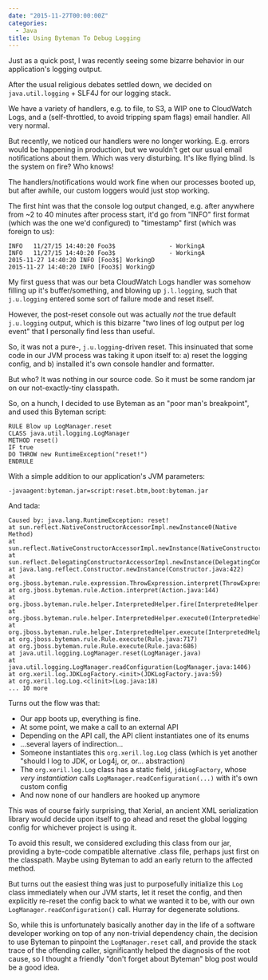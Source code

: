 ```yaml
---
date: "2015-11-27T00:00:00Z"
categories:
  - Java
title: Using Byteman To Debug Logging
---
```



Just as a quick post, I was recently seeing some bizarre behavior in our application's logging output.

After the usual religious debates settled down, we decided on `java.util.logging` + SLF4J for our logging stack.

We have a variety of handlers, e.g. to file, to S3, a WIP one to CloudWatch Logs, and a (self-throttled, to avoid tripping spam flags) email handler. All very normal.

But recently, we noticed our handlers were no longer working. E.g. errors would be happening in production, but we wouldn't get our usual email notifications about them. Which was very disturbing. It's like flying blind. Is the system on fire? Who knows!

The handlers/notifications would work fine when our processes booted up, but after awhile, our custom loggers would just stop working.

The first hint was that the console log output changed, e.g. after anywhere from ~2 to 40 minutes after process start, it'd go from "INFO" first format (which was the one we'd configured) to "timestamp" first (which was foreign to us):

```plain
INFO   11/27/15 14:40:20 Foo3$               - WorkingA
INFO   11/27/15 14:40:20 Foo3$               - WorkingA
2015-11-27 14:40:20 INFO [Foo3$] WorkingD
2015-11-27 14:40:20 INFO [Foo3$] WorkingD
```

My first guess that was our beta CloudWatch Logs handler was somehow filling up it's buffer/something, and blowing up `j.l.logging`, such that `j.u.logging` entered some sort of failure mode and reset itself.

However, the post-reset console out was actually *not* the true default `j.u.logging` output, which is this bizarre "two lines of log output per log event" that I personally find less than useful.

So, it was not a pure-, `j.u.logging`-driven reset. This insinuated that some code in our JVM process was taking it upon itself to: a) reset the logging config, and b) installed it's own console handler and formatter.

But who? It was nothing in our source code. So it must be some random jar on our not-exactly-tiny classpath.

So, on a hunch, I decided to use Byteman as an "poor man's breakpoint", and used this Byteman script:

```plain
RULE Blow up LogManager.reset
CLASS java.util.logging.LogManager
METHOD reset()
IF true
DO THROW new RuntimeException("reset!")
ENDRULE
```

With a simple addition to our application's JVM parameters:

```plain
-javaagent:byteman.jar=script:reset.btm,boot:byteman.jar
```

And tada:

```plain
Caused by: java.lang.RuntimeException: reset!
at sun.reflect.NativeConstructorAccessorImpl.newInstance0(Native Method)
at sun.reflect.NativeConstructorAccessorImpl.newInstance(NativeConstructorAccessorImpl.java:62)
at sun.reflect.DelegatingConstructorAccessorImpl.newInstance(DelegatingConstructorAccessorImpl.java:45)
at java.lang.reflect.Constructor.newInstance(Constructor.java:422)
at org.jboss.byteman.rule.expression.ThrowExpression.interpret(ThrowExpression.java:230)
at org.jboss.byteman.rule.Action.interpret(Action.java:144)
at org.jboss.byteman.rule.helper.InterpretedHelper.fire(InterpretedHelper.java:171)
at org.jboss.byteman.rule.helper.InterpretedHelper.execute0(InterpretedHelper.java:139)
at org.jboss.byteman.rule.helper.InterpretedHelper.execute(InterpretedHelper.java:101)
at org.jboss.byteman.rule.Rule.execute(Rule.java:717)
at org.jboss.byteman.rule.Rule.execute(Rule.java:686)
at java.util.logging.LogManager.reset(LogManager.java)
at java.util.logging.LogManager.readConfiguration(LogManager.java:1406)
at org.xeril.log.JDKLogFactory.<init>(JDKLogFactory.java:59)
at org.xeril.log.Log.<clinit>(Log.java:18)
... 10 more
```

Turns out the flow was that:

* Our app boots up, everything is fine.
* At some point, we make a call to an external API
* Depending on the API call, the API client instantiates one of its enums
* ...several layers of indirection...
* Someone instantiates this `org.xeril.log.Log` class (which is yet another "should I log to JDK, or Log4j, or, or... abstraction)
* The `org.xeril.log.Log` class has a static field, `jdkLogFactory`, whose *very instantiation* calls `LogManager.readConfiguration(...)` with it's own custom config
* And now none of our handlers are hooked up anymore

This was of course fairly surprising, that Xerial, an ancient XML serialization library would decide upon itself to go ahead and reset the global logging config for whichever project is using it.

To avoid this result, we considered excluding this class from our jar, providing a byte-code compatible alternative .class file, perhaps just first on the classpath. Maybe using Byteman to add an early return to the affected method.

But turns out the easiest thing was just to purposefully initialize this `Log` class immediately when our JVM starts, let it reset the config, and then explicitly re-reset the config back to what we wanted it to be, with our own `LogManager.readConfiguration()` call. Hurray for degenerate solutions.

So, while this is unfortunately basically another day in the life of a software developer working on top of any non-trivial dependency chain, the decision to use Byteman to pinpoint the `LogManager.reset` call, and provide the stack trace of the offending caller, significantly helped the diagnosis of the root cause, so I thought a friendly "don't forget about Byteman" blog post would be a good idea.


